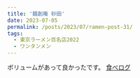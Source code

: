 ```yaml
---
title: '麺創庵 砂田'
date: 2023-07-05
permalink: /posts/2023/07/ramen-post-31/
tags:
  - 東京ラーメン百名店2022
  - ワンタンメン
---
```


ボリュームがあって良かったです。
[食べログ](https://tabelog.com/tokyo/A1322/A132201/13246362/)
